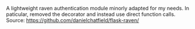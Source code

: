 A lightweight raven authentication module minorly adapted for my needs. In paticular, removed the decorator and instead use direct function calls.
Source: https://github.com/danielchatfield/flask-raven/ 
